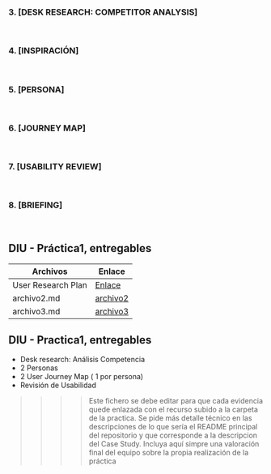 ### 3. [DESK RESEARCH: COMPETITOR ANALYSIS]

<br>

### 4. [INSPIRACIÓN] 

<br> 

### 5. [PERSONA]

<br>

### 6. [JOURNEY MAP]

<br>

### 7. [USABILITY REVIEW] 

<br>

### 8. [BRIEFING] 

<br>

## DIU - Práctica1, entregables  

| Archivos       | Enlace                 |
|----------------|------------------------|
| User Research Plan | [Enlace](./user_research_plan.md) |
| archivo2.md    | [archivo2](./archivo2.md) |
| archivo3.md    | [archivo3](./archivo3.md) |



## DIU - Practica1, entregables


- Desk research: Análisis Competencia 
- 2 Personas 
- 2 User Journey Map  ( 1 por persona)
- Revisión de Usabilidad 


>>>> Este fichero se debe editar para que cada evidencia quede enlazada con el recurso subido a la carpeta de la practica. Se pide más detalle técnico en las descripciones de lo que sería el README principal del repositorio y que corresponde a la descripcion del Case Study.
>>>> Incluya aquí simpre una valoración final del equipo sobre la propia realización de la práctica
